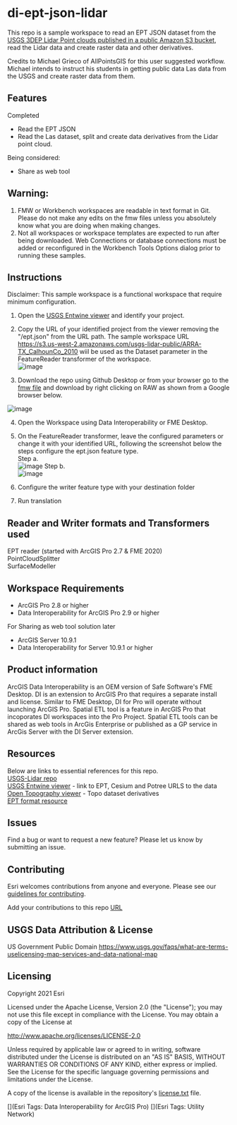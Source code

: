 # di-ept-json-lidar

This repo is a sample workspace to read an EPT JSON dataset from the [USGS 3DEP Lidar Point clouds published in a public Amazon S3 bucket](https://registry.opendata.aws/usgs-lidar/), read the Lidar data and create raster data and other derivatives.<br/>

Credits to Michael Grieco of AllPointsGIS for  this user suggested workflow. Michael intends to instruct his students in getting public data Las data from the USGS and create raster data from them.

## Features

Completed
* Read the EPT JSON <br/>
* Read the Las dataset, split and create data derivatives from the Lidar point cloud.<br/>

Being considered:
* Share as web tool<br/>

## Warning: 
1. FMW or Workbench workspaces are readable in text format in Git. Please do not make any edits on the fmw files unless you absolutely know what you are doing when making changes.<br/>
2. Not all workspaces or workspace templates are expected to run after being downloaded. Web Connections or database connections must be added or reconfigured in the Workbench Tools Options dialog prior to running these samples.<br/>

## Instructions

Disclaimer: This sample workspace is a functional workspace that require minimum configuration.
1. Open the [USGS Entwine viewer](https://usgs.entwine.io/) and identify your project.
2. Copy the URL of your identified project from the viewer removing the "/ept.json" from the URL path. The sample workspace URL https://s3.us-west-2.amazonaws.com/usgs-lidar-public/ARRA-TX_CalhounCo_2010 wiil be used as the Dataset parameter in the FeatureReader transformer of the workspace.<br/>
![image](https://user-images.githubusercontent.com/87094963/139481331-df8ccd78-7cc2-413e-a7dc-da7986709002.png)

3. Download the repo using Github Desktop or from your browser go to the [fmw file](https://github.com/salvaleonrp/di-ept-json-lidar/blob/main/EptLasToRaster28Incomplete.fmw) and download by right clicking on RAW as shown from a Google browser below.<br/>

![image](https://user-images.githubusercontent.com/87094963/139471922-a740933d-ef61-4419-8505-a744a3ba70c8.png)
 
4. Open the Workspace using Data Interoperability or FME Desktop.
5. On the FeatureReader transformer, leave the configured parameters or change it with your identified URL, following the screenshot below the steps configure the ept.json feature type. <br/>
 Step a. <br/>
![image](https://user-images.githubusercontent.com/87094963/139481888-75747c69-c981-4377-bb8f-4faf53c9eb86.png)
 Step b. <br/>
![image](https://user-images.githubusercontent.com/87094963/139482183-df10c0ea-0cba-4b78-97a7-31730b4f9e11.png)


6. Configure the writer feature type with your destination folder
7. Run translation

## Reader and Writer formats and Transformers used
EPT reader (started with ArcGIS Pro 2.7 & FME 2020)<br/>
PointCloudSplitter<br/>
SurfaceModeller<br/>

## Workspace Requirements
* ArcGIS Pro 2.8 or  higher
* Data Interoperability for ArcGIS Pro 2.9 or higher

For Sharing as web tool solution later
* ArcGIS Server 10.9.1
* Data Interoperability for Server 10.9.1 or higher


## Product information
ArcGIS Data Interoperability is an OEM version of Safe Software's FME Desktop. DI is an extension to ArcGIS Pro that requires a separate install and license. Similar to FME Desktop, DI for Pro will operate without launching ArcGIS Pro. Spatial ETL tool is a feature in ArcGIS Pro that incoporates DI workspaces into the Pro Project. Spatial ETL tools can be shared as web tools in ArcGis Enterprise or published as a GP service in ArcGis Server with the DI Server extension. 


## Resources

Below are links to essential references for this repo.<br/>
[USGS-Lidar repo](https://github.com/hobu/usgs-lidar/)<br/>
[USGS Entwine viewer](https://usgs.entwine.io/) - link to EPT, Cesium and Potree URLS to the data<br/>
[Open Topography viewer](https://portal.opentopography.org/datasets) - Topo dataset derivatives<br/>
[EPT format resource](https://entwine.io/entwine-point-tile.html)<br/>

## Issues

Find a bug or want to request a new feature?  Please let us know by submitting an issue.

## Contributing

Esri welcomes contributions from anyone and everyone. Please see our [guidelines for contributing](https://github.com/esri/contributing).

Add your contributions to this repo [URL](https://github.com/awslabs/open-data-registry/blob/main/datasets/usgs-lidar.yaml)

## USGS Data Attribution & License
US Government Public Domain https://www.usgs.gov/faqs/what-are-terms-uselicensing-map-services-and-data-national-map

## Licensing
Copyright 2021 Esri

Licensed under the Apache License, Version 2.0 (the "License");
you may not use this file except in compliance with the License.
You may obtain a copy of the License at

   http://www.apache.org/licenses/LICENSE-2.0

Unless required by applicable law or agreed to in writing, software
distributed under the License is distributed on an "AS IS" BASIS,
WITHOUT WARRANTIES OR CONDITIONS OF ANY KIND, either express or implied.
See the License for the specific language governing permissions and
limitations under the License.

A copy of the license is available in the repository's [license.txt](https://github.com/salvaleonrp/di-data-driven-electric-utility-export-subnetwork/blob/main/license.txt) file.

[](Esri Tags: Data Interoperability for ArcGIS Pro)
[](Esri Tags: Utility Network)
